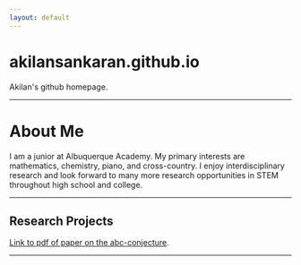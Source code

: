```yaml
---
layout: default
---
```


# akilansankaran.github.io
Akilan's github homepage.


* * *

# About Me

I am a junior at Albuquerque Academy. My primary interests are mathematics, chemistry, piano, and cross-country. I enjoy interdisciplinary research and look forward to many more research opportunities in STEM throughout high school and college.

* * *

## Research Projects

[Link to pdf of paper on the abc-conjecture](./isef_paper_abcs.pdf).

* * *


